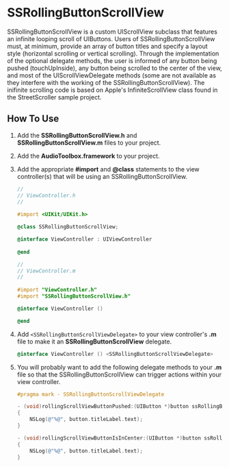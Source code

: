 SSRollingButtonScrollView
=========================

SSRollingButtonScrollView is a custom UIScrollView subclass that features an infinite looping scroll of UIButtons. Users of SSRollingButtonScrollView must, at minimum, provide an array of button titles and specify a layout style (horizontal scrolling or vertical scrolling). Through the implementation of the optional delegate methods, the user is informed of any button being pushed (touchUpInside), any button being scrolled to the center of the view, and most of the UIScrollViewDelegate methods (some are not available as they interfere with the working of the SSRollingButtonScrollView). The inifinite scrolling code is based on Apple's InfiniteScrollView class found in the StreetScroller sample project.


How To Use
----------

1. Add the **SSRollingButtonScrollView.h** and **SSRollingButtonScrollView.m** files to your project.

2. Add the **AudioToolbox.framework** to your project.

3. Add the appropriate **#import** and **@class** statements to the view controller(s) that will be using an SSRollingButtonScrollView.
      
      ```objectivec
      //
      // ViewController.h
      //
        
      #import <UIKit/UIKit.h>

      @class SSRollingButtonScrollView;

      @interface ViewController : UIViewController
        
      @end
      ```
      
      ```objectivec
      //
      // ViewController.m
      //
        
      #import "ViewController.h"
      #import "SSRollingButtonScrollView.h"

      @interface ViewController ()

      @end
      ```
      
4. Add `<SSRollingButtonScrollViewDelegate>` to your view controller's **.m** file to make it an **SSRollingButtonScrollView** delegate.

      ```objectivec
      @interface ViewController () <SSRollingButtonScrollViewDelegate>
      ```

5. You will probably want to add the following delegate methods to your **.m** file so that the SSRollingButtonScrollView can trigger actions within your view controller.

	```objectivec
	#pragma mark - SSRollingButtonScrollViewDelegate

	- (void)rollingScrollViewButtonPushed:(UIButton *)button ssRollingButtonScrollView:(SSRollingButtonScrollView *)rollingButtonScrollView
	{
    	NSLog(@"%@", button.titleLabel.text);
	}

	- (void)rollingScrollViewButtonIsInCenter:(UIButton *)button ssRollingButtonScrollView:(SSRollingButtonScrollView *)rollingButtonScrollView
	{
    	NSLog(@"%@", button.titleLabel.text);
	}
	```